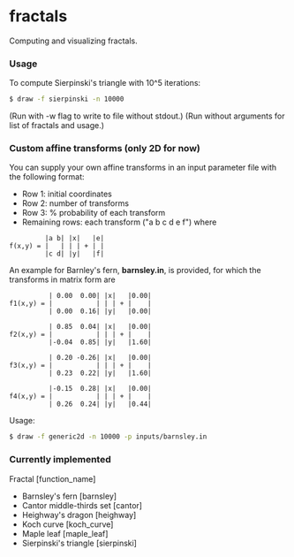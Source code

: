fractals
========

Computing and visualizing fractals.

### Usage ###
To compute Sierpinski's triangle with 10^5 iterations:

```bash
$ draw -f sierpinski -n 10000
```
(Run with -w flag to write to file without stdout.)
(Run without arguments for list of fractals and usage.)

### Custom affine transforms (only 2D for now) ###
You can supply your own affine transforms in an input parameter file with the following format:
* Row 1: initial coordinates
* Row 2: number of transforms
* Row 3: % probability of each transform
* Remaining rows: each transform ("a b c d e f") where
```
         |a b| |x|   |e|
f(x,y) = |   | | | + | | 
         |c d| |y|   |f|
```

An example for Barnley's fern, __barnsley.in__, is provided, for which the transforms in matrix form are
```
          | 0.00  0.00| |x|   |0.00|
f1(x,y) = |           | | | + |    | 
          | 0.00  0.16| |y|   |0.00|

          | 0.85  0.04| |x|   |0.00|
f2(x,y) = |           | | | + |    | 
          |-0.04  0.85| |y|   |1.60|

          | 0.20 -0.26| |x|   |0.00|
f3(x,y) = |           | | | + |    | 
          | 0.23  0.22| |y|   |1.60|

          |-0.15  0.28| |x|   |0.00|
f4(x,y) = |           | | | + |    | 
          | 0.26  0.24| |y|   |0.44|
```
Usage:
```bash
$ draw -f generic2d -n 10000 -p inputs/barnsley.in
```

### Currently implemented ###
Fractal [function_name]
* Barnsley's fern [barnsley]
* Cantor middle-thirds set [cantor]
* Heighway's dragon [heighway]
* Koch curve [koch_curve]
* Maple leaf [maple_leaf]
* Sierpinski's triangle [sierpinski]
